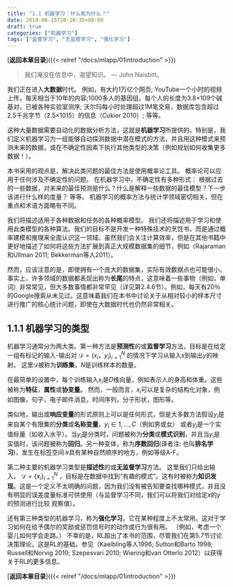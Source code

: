 ```yaml
---
title: "1.1 机器学习：什么和为什么？"
date: 2019-06-15T20:20:35+08:00
draft: true
categories: ["机器学习"]
tags: ["监督学习", "无监督学习", "强化学习"]
---
```



[**返回本章目录**]({{< relref "/docs/mlapp/01introduction" >}})

> 我们淹没在信息中，渴望知识。 — John Naisbitt。

我们正在进入**大数据**时代。 例如，有大约1万亿个网页; YouTube一个小时的视频上传，每天相当于10年的内容;1000多人的基因组，每个人的长度为3.8×109个碱基对，已被各种实验室测序; 沃尔玛每小时处理超过1M笔交易，数据库包含超过2.5千兆字节（2.5×1015）的信息（Cukier 2010）; 等等。

<!--more-->

这种大量数据需要自动化的数据分析方法，这就是**机器学习**所提供的。特别是，我们定义机器学习为一组能够自动探测数据中潜在模式的方法，并且用这种模式来预测未来的数据，或在不确定性因素下执行其他类型的决策（例如规划如何收集更多数据！）。

本书采用的观点是，解决此类问题的最佳方法是使用概率论工具。 概率论可以应用于任何涉及不确定性的问题。 在机器学习中，不确定性有多种形式： 根据过去的一些数据，对未来的最佳预测是什么？什么是解释一些数据的最佳模型？下一步该进行什么样的度量？ 等等。 机器学习的概率方法与统计学领域密切相关，但在重点和术语方面略有不同。

我们将描述适用于各种数据和任务的各种概率模型。 我们还将描述用于学习和使用此类模型的各种算法。我们的目标不是开发一种特殊技术的烹饪书，而是通过概率建模和推理来全面认识这一领域。虽然我们会关注计算效率，但是在其他书籍中更好地描述了如何将这些方法扩展到真正大规模数据集的细节，例如（Rajaraman和Ullman 2011; Bekkerman等人2011）。

然而，应该注意的是，即使拥有一个庞大的数据集，实际有效数据点也可能很小。事实上，许多领域的数据都表现出称为**长尾**的特点，这意味着一些事物（例如，单词）非常常见，但大多数事情都非常罕见（详见第2.4.6节）。例如，每天有20％的Google搜索从未见过。这意味着我们在本书中讨论关于从相对较小的样本尺寸进行推广的核心统计问题，即使在大数据时代也仍然非常相关。

## 1.1.1 机器学习的类型

机器学习通常分为两大类。第一种方法是**预测性**的或**监督学习**方法，目标是在给定一组有标记的输入-输出对 $\mathcal{D} ={(x_i，y_i)}_{i=1}^N$ 的情况下学习从输入$x$到输出$y$的映射。 这里$\mathcal{D}$被称为**训练集**，$N$是训练样本的数量。

在最简单的设置中，每个训练输入$x_i$是$D$维向量，例如表示人的身高和体重。这些被称为**特征**，**属性**或**协变量**。 然而，一般而言，$x_i$可以是复杂的结构化对象，例如图像，句子，电子邮件消息，时间序列，分子形状，图形等。

类似地，输出或**响应变量**的形式原则上可以是任何形式，但是大多数方法假设$y_i$是来自某个有限集的**分类**或**名称变量**，$y_i \in {1,\dots,C}$（例如男或女） 或者$y_i$是一个实值标量（如收入水平）。当$y_i$是分类时，问题被称为**分类**或**模式识别**，并且当$y_i$是实值时，该问题被称为**回归**。另一种变体，称为**序数回归**\(译者注: 也叫**排名学习**\)，发生在标签空间$\mathcal{Y}$具有某种自然顺序的地方，例如等级A-F。

第二种主要的机器学习类型是**描述性**的或**无监督学习**方法。 这里我们只给出输入， $\mathcal{D} = \{ x_i \}_{i = 1}^N$ ，目标是在数据中找到“有趣的模式”。这有时被称为**知识发现**。这是一个定义不太明确的问题，因为我们没有被告知要查找哪种模式，并且没有明显的误差度量标准可供使用（与监督学习不同，我们可以将我们对给定$x$的$y$的预测进行比较 观察值）。

还有第三种类型的机器学习，称为**强化学习**，它在某种程度上不太常用。这对于学习如何在给予偶尔的奖励或惩罚信号时的动作或行为很有用。 （例如，考虑一个婴儿如何学会走路。） 不幸的是，RL超出了本书的范围，尽管我们在第5.7节讨论决策理论，这是RL的基础。参见（Kaelbling等人1996; Sutton和Barto 1998; Russell和Norvig 2010; Szepesvari 2010; Wiering和van Otterlo 2012）以获得关于RL的更多信息。

[**返回本章目录**]({{< relref "/docs/mlapp/01introduction" >}})

